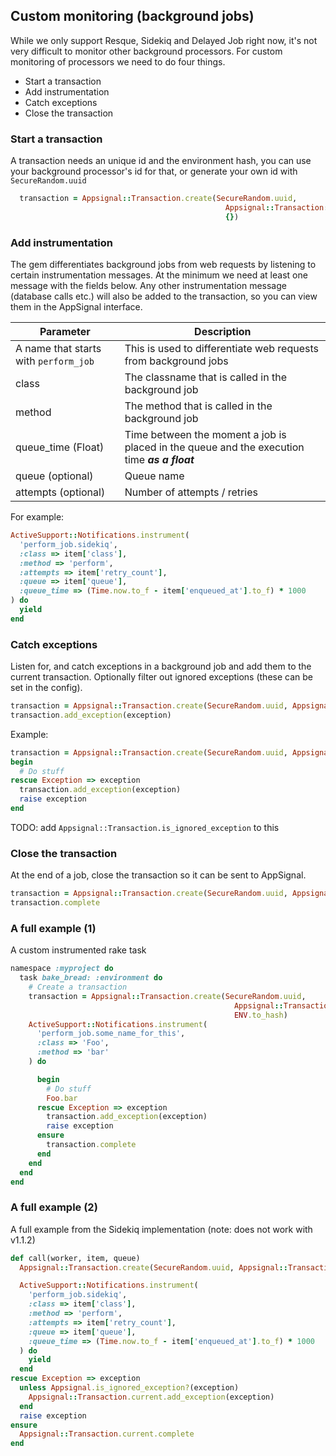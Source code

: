 ## Custom monitoring (background jobs)

While we only support Resque, Sidekiq and Delayed Job right now, it's not very difficult to monitor other background processors. For custom monitoring of processors we need to do four things.

* Start a transaction
* Add instrumentation
* Catch exceptions
* Close the transaction

### Start a transaction

A transaction needs an unique id and the environment hash, you can use your background processor's id for that, or generate your own id with `SecureRandom.uuid`

``` ruby
  transaction = Appsignal::Transaction.create(SecureRandom.uuid,
                                                Appsignal::Transaction::BACKGROUND_JOB,
                                                {})
```

### Add instrumentation

The gem differentiates background jobs from web requests by listening to certain instrumentation messages. At the minimum we need at least one message with the fields below. Any other instrumentation message (database calls etc.) will also be added to the transaction, so you can view them in the AppSignal interface.

| Parameter | Description|
| ------ | ------ |
| A name that starts with `perform_job` | This is used to differentiate web requests from background jobs |
| class | The classname that is called in the background job |
| method | The method that is called in the background job |
| queue_time (Float) | Time between the moment a job is placed in the queue and the execution time ***as a float*** |
| queue (optional) | Queue name |
| attempts (optional) | Number of attempts / retries |

For example:

``` ruby
ActiveSupport::Notifications.instrument(
  'perform_job.sidekiq',
  :class => item['class'],
  :method => 'perform',
  :attempts => item['retry_count'],
  :queue => item['queue'],
  :queue_time => (Time.now.to_f - item['enqueued_at'].to_f) * 1000
) do
  yield
end

```

### Catch exceptions

Listen for, and catch exceptions in a background job and add them to the current transaction.
Optionally filter out ignored exceptions (these can be set in the config).

```ruby
transaction = Appsignal::Transaction.create(SecureRandom.uuid, Appsignal::Transaction::BACKGROUND_JOB,{})
transaction.add_exception(exception)
```

Example:

``` ruby
transaction = Appsignal::Transaction.create(SecureRandom.uuid, Appsignal::Transaction::BACKGROUND_JOB,{})
begin
  # Do stuff
rescue Exception => exception
  transaction.add_exception(exception)
  raise exception
end
```

TODO: add `Appsignal::Transaction.is_ignored_exception` to this

### Close the transaction

At the end of a job, close the transaction so it can be sent to AppSignal.

``` ruby
transaction = Appsignal::Transaction.create(SecureRandom.uuid, Appsignal::Transaction::BACKGROUND_JOB,{})
transaction.complete
```


### A full example (1)
A custom instrumented rake task

```ruby
namespace :myproject do
  task bake_bread: :environment do
    # Create a transaction
    transaction = Appsignal::Transaction.create(SecureRandom.uuid,
                                                  Appsignal::Transaction::BACKGROUND_JOB,
                                                  ENV.to_hash)
    ActiveSupport::Notifications.instrument(
      'perform_job.some_name_for_this',
      :class => 'Foo',
      :method => 'bar'
    ) do

      begin
        # Do stuff
        Foo.bar
      rescue Exception => exception
        transaction.add_exception(exception)
        raise exception
      ensure
        transaction.complete
      end
    end
  end
end
```



### A full example (2)
A full example from the Sidekiq implementation (note: does not work with v1.1.2)

``` ruby
def call(worker, item, queue)
  Appsignal::Transaction.create(SecureRandom.uuid, Appsignal::Transaction::BACKGROUND_JOB, ENV.to_hash)

  ActiveSupport::Notifications.instrument(
    'perform_job.sidekiq',
    :class => item['class'],
    :method => 'perform',
    :attempts => item['retry_count'],
    :queue => item['queue'],
    :queue_time => (Time.now.to_f - item['enqueued_at'].to_f) * 1000
  ) do
    yield
  end
rescue Exception => exception
  unless Appsignal.is_ignored_exception?(exception)
    Appsignal::Transaction.current.add_exception(exception)
  end
  raise exception
ensure
  Appsignal::Transaction.current.complete
end
```
